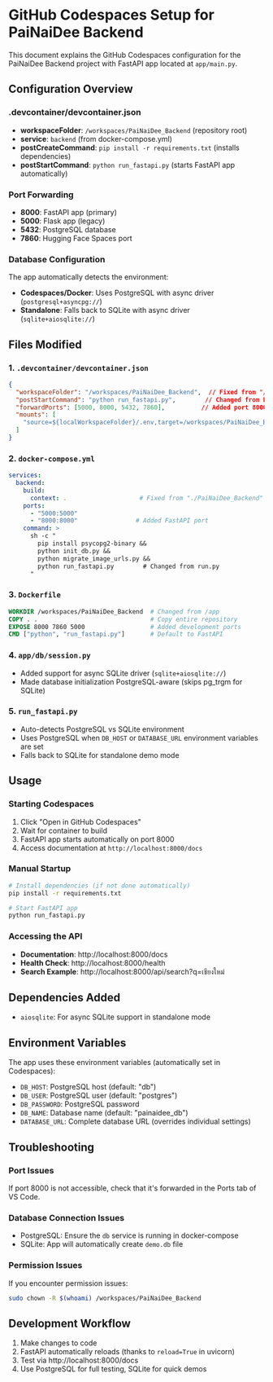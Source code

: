 # GitHub Codespaces Setup for PaiNaiDee Backend

This document explains the GitHub Codespaces configuration for the PaiNaiDee Backend project with FastAPI app located at `app/main.py`.

## Configuration Overview

### .devcontainer/devcontainer.json
- **workspaceFolder**: `/workspaces/PaiNaiDee_Backend` (repository root)
- **service**: `backend` (from docker-compose.yml)
- **postCreateCommand**: `pip install -r requirements.txt` (installs dependencies)
- **postStartCommand**: `python run_fastapi.py` (starts FastAPI app automatically)

### Port Forwarding
- **8000**: FastAPI app (primary)
- **5000**: Flask app (legacy)
- **5432**: PostgreSQL database
- **7860**: Hugging Face Spaces port

### Database Configuration
The app automatically detects the environment:
- **Codespaces/Docker**: Uses PostgreSQL with async driver (`postgresql+asyncpg://`)
- **Standalone**: Falls back to SQLite with async driver (`sqlite+aiosqlite://`)

## Files Modified

### 1. `.devcontainer/devcontainer.json`
```json
{
  "workspaceFolder": "/workspaces/PaiNaiDee_Backend",  // Fixed from "/app"
  "postStartCommand": "python run_fastapi.py",        // Changed from Flask to FastAPI
  "forwardPorts": [5000, 8000, 5432, 7860],          // Added port 8000
  "mounts": [
    "source=${localWorkspaceFolder}/.env,target=/workspaces/PaiNaiDee_Backend/.env,type=bind,consistency=cached"
  ]
}
```

### 2. `docker-compose.yml`
```yaml
services:
  backend:
    build:
      context: .                    # Fixed from "./PaiNaiDee_Backend"
    ports:
      - "5000:5000"
      - "8000:8000"                # Added FastAPI port
    command: >
      sh -c "
        pip install psycopg2-binary &&
        python init_db.py &&
        python migrate_image_urls.py &&
        python run_fastapi.py        # Changed from run.py
      "
```

### 3. `Dockerfile`
```dockerfile
WORKDIR /workspaces/PaiNaiDee_Backend  # Changed from /app
COPY . .                               # Copy entire repository
EXPOSE 8000 7860 5000                  # Added development ports
CMD ["python", "run_fastapi.py"]       # Default to FastAPI
```

### 4. `app/db/session.py`
- Added support for async SQLite driver (`sqlite+aiosqlite://`)
- Made database initialization PostgreSQL-aware (skips pg_trgm for SQLite)

### 5. `run_fastapi.py`
- Auto-detects PostgreSQL vs SQLite environment
- Uses PostgreSQL when `DB_HOST` or `DATABASE_URL` environment variables are set
- Falls back to SQLite for standalone demo mode

## Usage

### Starting Codespaces
1. Click "Open in GitHub Codespaces" 
2. Wait for container to build
3. FastAPI app starts automatically on port 8000
4. Access documentation at `http://localhost:8000/docs`

### Manual Startup
```bash
# Install dependencies (if not done automatically)
pip install -r requirements.txt

# Start FastAPI app
python run_fastapi.py
```

### Accessing the API
- **Documentation**: http://localhost:8000/docs
- **Health Check**: http://localhost:8000/health
- **Search Example**: http://localhost:8000/api/search?q=เชียงใหม่

## Dependencies Added
- `aiosqlite`: For async SQLite support in standalone mode

## Environment Variables
The app uses these environment variables (automatically set in Codespaces):
- `DB_HOST`: PostgreSQL host (default: "db")
- `DB_USER`: PostgreSQL user (default: "postgres") 
- `DB_PASSWORD`: PostgreSQL password
- `DB_NAME`: Database name (default: "painaidee_db")
- `DATABASE_URL`: Complete database URL (overrides individual settings)

## Troubleshooting

### Port Issues
If port 8000 is not accessible, check that it's forwarded in the Ports tab of VS Code.

### Database Connection Issues
- PostgreSQL: Ensure the `db` service is running in docker-compose
- SQLite: App will automatically create `demo.db` file

### Permission Issues
If you encounter permission issues:
```bash
sudo chown -R $(whoami) /workspaces/PaiNaiDee_Backend
```

## Development Workflow
1. Make changes to code
2. FastAPI automatically reloads (thanks to `reload=True` in uvicorn)
3. Test via http://localhost:8000/docs
4. Use PostgreSQL for full testing, SQLite for quick demos